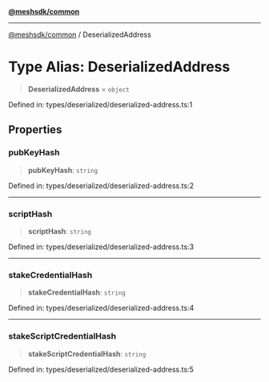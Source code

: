 [**@meshsdk/common**](../README.md)

***

[@meshsdk/common](../globals.md) / DeserializedAddress

# Type Alias: DeserializedAddress

> **DeserializedAddress** = `object`

Defined in: types/deserialized/deserialized-address.ts:1

## Properties

### pubKeyHash

> **pubKeyHash**: `string`

Defined in: types/deserialized/deserialized-address.ts:2

***

### scriptHash

> **scriptHash**: `string`

Defined in: types/deserialized/deserialized-address.ts:3

***

### stakeCredentialHash

> **stakeCredentialHash**: `string`

Defined in: types/deserialized/deserialized-address.ts:4

***

### stakeScriptCredentialHash

> **stakeScriptCredentialHash**: `string`

Defined in: types/deserialized/deserialized-address.ts:5
